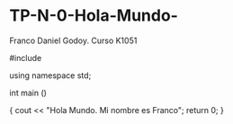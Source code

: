 # TP-N-0-Hola-Mundo-
Franco Daniel Godoy. Curso K1051

#include <iostream>

using namespace std;

int main ()

{
	cout << "Hola Mundo. Mi nombre es Franco";
	return 0;
}
